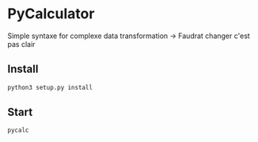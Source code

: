# PyCalculator

Simple syntaxe for complexe data transformation -> Faudrat changer c'est pas clair

## Install

```bash
python3 setup.py install
```

## Start

```bash
pycalc
```
